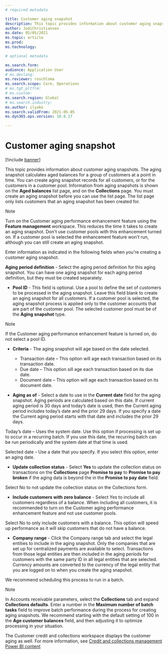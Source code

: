 ```yaml
---
# required metadata

title: Customer aging snapshot
description: This topic provides information about customer aging snapshots. The aging snapshot calculates aged balances for a group of customers at a point in time.
author: JodiChristiansen
ms.date: 05/05/2021
ms.topic: article
ms.prod: 
ms.technology: 

# optional metadata

ms.search.form: 
audience: Application User
# ms.devlang: 
ms.reviewer: roschloma
ms.search.scope: Core, Operations
# ms.tgt_pltfrm: 
# ms.custom: 
ms.search.region: Global
# ms.search.industry: 
ms.author: ilyako
ms.search.validFrom: 2021-05-05
ms.dyn365.ops.version: 10.0.17

---
```


# Customer aging snapshot

[!include [banner](../includes/banner.md)]

This topic provides information about customer aging snapshots. The aging snapshot calculates aged balances for a group of customers at a point in time. You can create aging snapshot records for all customers, or for the customers in a customer pool. Information from aging snapshots is shown on the **Aged balances** list page, and on the **Collections** page. You must create an aging snapshot before you can use the list page. The list page only lists customers that an aging snapshot has been created for.

> [!NOTE] 
> Turn on the Customer aging performance enhancement feature using the **Feature management** workspace. This reduces the time it takes to create an aging snapshot. Don't use customer pools with this enhancement turned on. If a customer pool is selected the enhancement feature won’t run, although you can still create an aging snapshot.

Enter information as indicated in the following fields when you're creating a customer aging snapshot. 

**Aging period definition** - Select the aging period definition for this aging snapshot. You can have one aging snapshot for each aging period definition, but they must be created separately. 

- **Pool ID** - This field is optional. Use a pool to define the set of customers to be processed in the aging snapshot. Leave this field blank to create an aging snapshot for all customers. If a customer pool is selected, the aging snapshot process is applied only to the customer accounts that are part of the customer pool. The selected customer pool must be of the **Aging snapshot** type.

> [!NOTE]
> If the Customer aging performance enhancement feature is turned on, do not select a pool ID. 

- **Criteria** - The aging snapshot will age based on the date selected. 

  - Transaction date – This option will age each transaction based on its transaction date.
  - Due date – This option sill age each transaction based on its due date.
  - Document date – This option will age each transaction based on its document date.

- **Aging as of** - Select a date to use in the **Current date** field for the aging snapshot. Aging periods are calculated based on this date. If current aging period is 30 days and today’s date is used, then the Current aging period includes today’s date and the prior 29 days. If you specify a date the Current aging period starts with that date and includes the prior 29 days. 

Today’s date – Uses the system date. Use this option if processing is set up to occur in a recurring batch. If you use this date, the recurring batch can be run periodically and the system date at that time is used. 

Selected date – Use a date that you specify. If you select this option, enter an aging date. 

- **Update collection status** - Select **Yes** to update the collection status on transactions on the **Collections** page **Promise to pay** to **Promise to pay broken** if the aging data is beyond the in the **Promise to pay date** field. 

Select No to not update the collection status on the Collections form. 

- **Include customers with zero balance** - Select Yes to include all customers regardless of a balance. When including all customers, it is recommended to turn on the Customer aging performance enhancement feature and not use customer pools.

Select No to only include customers with a balance. This option will speed up performance as it will skip customers that do not have a balance.

 - **Company range** - Click the Company range tab and select the legal entities to include in the aging snapshot. Only the companies that are set up for centralized payments are available to select. Transactions from those legal entities are then included in the aging periods for customers with the same party ID in all legal entities that are selected. Currency amounts are converted to the currency of the legal entity that you are logged on to when you create the aging snapshot. 

We recommend scheduling this process to run in a batch.

> [!NOTE]
> In Accounts receivable parameters, select the **Collections** tab and expand **Collections defaults**. Enter a number in the **Maximum number of batch tasks** field to improve batch performance during the process for creating aging snapshots. We recommend starting with the default setting of 100 in the **Age customer balances** field, and then adjusting it to optimize processing in your situation.

The Customer credit and collections workspace displays the customer aging as well. For more information, see [Credit and collections management Power BI content](https://docs.microsoft.com/dynamics365/finance/accounts-receivable/credit-collections-power-bi)
